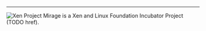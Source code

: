<hr />
<p>
  <img src="/graphics/xenpro.png" alt="Xen Project" />
  Mirage is a Xen and Linux Foundation Incubator Project (TODO href).
</p>
